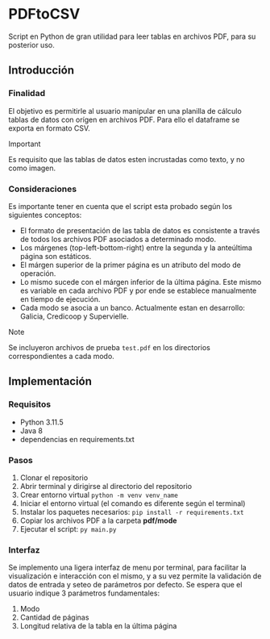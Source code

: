 # PDFtoCSV
Script en Python de gran utilidad para leer tablas en archivos PDF, para su posterior uso.
## Introducción
### Finalidad
El objetivo es permitirle al usuario manipular en una planilla de cálculo tablas de datos con orígen en archivos PDF. Para ello el dataframe se exporta en formato CSV.
> [!IMPORTANT] 
> Es requisito que las tablas de datos esten incrustadas como texto, y no como imagen.
### Consideraciones
Es importante tener en cuenta que el script esta probado según los siguientes conceptos:
- El formato de presentación de las tabla de datos es consistente a través de todos los archivos PDF asociados a determinado modo.
- Los márgenes (top-left-bottom-right) entre la segunda y la anteúltima página son estáticos.
- El márgen superior de la primer página es un atributo del modo de operación. 
- Lo mismo sucede con el márgen inferior de la última página. Este mismo es variable en cada archivo PDF y por ende se establece manualmente en tiempo de ejecución.
- Cada modo se asocia a un banco. Actualmente estan en desarrollo: Galicia, Credicoop y Supervielle.
> [!NOTE]
> Se incluyeron archivos de prueba `test.pdf` en los directorios correspondientes a cada modo.
## Implementación
### Requisitos
- Python 3.11.5
- Java 8
- dependencias en requirements.txt
### Pasos
1. Clonar el repositorio
2. Abrir terminal y dirigirse al directorio del repositorio
3. Crear entorno virtual ```python -m venv venv_name```
4. Iniciar el entorno virtual (el comando es diferente según el terminal)
5. Instalar los paquetes necesarios: ```pip install -r requirements.txt```
6. Copiar los archivos PDF a la carpeta **pdf/mode**
7. Ejecutar el script: ```py main.py```

### Interfaz
Se implemento una ligera interfaz de menu por terminal, para facilitar la visualización e interacción con el mismo, y a su vez permite la validación de datos de entrada y seteo de parámetros por defecto. Se espera que el usuario indique 3 parámetros fundamentales:
1. Modo
2. Cantidad de páginas
3. Longitud relativa de la tabla en la última página